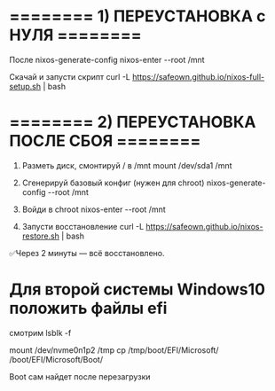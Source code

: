 # ======== 1) ПЕРЕУСТАНОВКА с НУЛЯ ========    


После nixos-generate-config
nixos-enter --root /mnt

Скачай и запусти скрипт
curl -L https://safeown.github.io/nixos-full-setup.sh | bash

# ======== 2) ПЕРЕУСТАНОВКА ПОСЛЕ СБОЯ ========



1. Разметь диск, смонтируй / в /mnt
mount /dev/sda1 /mnt

2. Сгенерируй базовый конфиг (нужен для chroot)
nixos-generate-config --root /mnt

3. Войди в chroot
nixos-enter --root /mnt

4. Запусти восстановление
curl -L https://safeown.github.io/nixos-restore.sh | bash 

✅Через 2 минуты — всё восстановлено. 

# Для второй системы Windows10 положить файлы efi
смотрим lsblk -f

mount /dev/nvme0n1p2 /tmp
cp /tmp/boot/EFI/Microsoft/ /boot/EFI/Microsoft/Boot/

Boot сам найдет после перезагрузки
